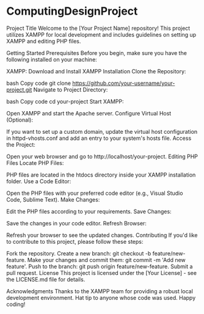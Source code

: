 # ComputingDesignProject
Project Title
Welcome to the [Your Project Name] repository! This project utilizes XAMPP for local development and includes guidelines on setting up XAMPP and editing PHP files.

Getting Started
Prerequisites
Before you begin, make sure you have the following installed on your machine:

XAMPP: Download and Install XAMPP
Installation
Clone the Repository:

bash
Copy code
git clone https://github.com/your-username/your-project.git
Navigate to Project Directory:

bash
Copy code
cd your-project
Start XAMPP:

Open XAMPP and start the Apache server.
Configure Virtual Host (Optional):

If you want to set up a custom domain, update the virtual host configuration in httpd-vhosts.conf and add an entry to your system's hosts file.
Access the Project:

Open your web browser and go to http://localhost/your-project.
Editing PHP Files
Locate PHP Files:

PHP files are located in the htdocs directory inside your XAMPP installation folder.
Use a Code Editor:

Open the PHP files with your preferred code editor (e.g., Visual Studio Code, Sublime Text).
Make Changes:

Edit the PHP files according to your requirements.
Save Changes:

Save the changes in your code editor.
Refresh Browser:

Refresh your browser to see the updated changes.
Contributing
If you'd like to contribute to this project, please follow these steps:

Fork the repository.
Create a new branch: git checkout -b feature/new-feature.
Make your changes and commit them: git commit -m 'Add new feature'.
Push to the branch: git push origin feature/new-feature.
Submit a pull request.
License
This project is licensed under the [Your License] - see the LICENSE.md file for details.

Acknowledgments
Thanks to the XAMPP team for providing a robust local development environment.
Hat tip to anyone whose code was used.
Happy coding!





